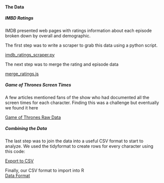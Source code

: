 #### The Data 

##### IMBD Ratings

IMDB presented web pages with ratings information about each episode broken down by overall and demographic.

The first step was to write a scraper to grab this data using a python script.

<a href="https://github.com/rschiavi/got_ist687/blob/master/src/py/imdb_ratings_scraper.py" target="_blank">imdb_ratings_scraper.py</a>

The next step was to merge the rating and episode data

<a target="_blank" href="https://github.com/rschiavi/got_ist687/blob/master/src/js/merge_ratings_got_episode_data.js">merge_ratings.js</a>

##### Game of Thrones Screen Times

A few articles mentioned fans of the show who had documented all the screen times for each character. Finding this was a challenge but eventually we found it here

<a href="https://raw.githubusercontent.com/shubhstiws/got_screentime/master/episodes.json" target="_blank">Game of Thrones Raw Data</a>

##### Combining the Data

The last step was to join the data into a useful CSV format to start to analyze. We used the tidyformat to create rows for every character using this code:

<a href="https://github.com/rschiavi/got_ist687/blob/master/src/js/export_to_csv.js" target="_blank">Export to CSV</a>

Finally, our CSV format to import into R
<br>
<a target="_blank" href="https://github.com/rschiavi/got_ist687/blob/master/data/data.csv">Data Format</a>


